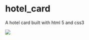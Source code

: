 # hotel_card
A hotel card built with html 5 and css3



![](https://github.com/jhonfe64/car2/blob/master/hotel.png?raw=true)
